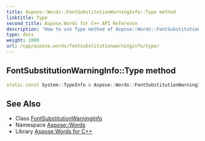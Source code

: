 ```yaml
---
title: Aspose::Words::FontSubstitutionWarningInfo::Type method
linktitle: Type
second_title: Aspose.Words for C++ API Reference
description: 'How to use Type method of Aspose::Words::FontSubstitutionWarningInfo class in C++.'
type: docs
weight: 1000
url: /cpp/aspose.words/fontsubstitutionwarninginfo/type/
---
```

## FontSubstitutionWarningInfo::Type method




```cpp
static const System::TypeInfo & Aspose::Words::FontSubstitutionWarningInfo::Type()
```

## See Also

* Class [FontSubstitutionWarningInfo](../)
* Namespace [Aspose::Words](../../)
* Library [Aspose.Words for C++](../../../)

